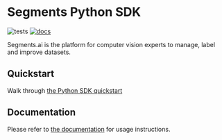 # Segments Python SDK

![tests](https://github.com/segments-ai/python-sdk-improvements/actions/workflows/tests.yaml/badge.svg)
[![docs](https://readthedocs.org/projects/segments-python-sdk/badge/?version=latest)](https://segments-python-sdk.readthedocs.io/en/latest/?badge=latest)

Segments.ai is the platform for computer vision experts to manage, label and improve datasets.

## Quickstart

Walk through [the Python SDK quickstart](https://docs.segments.ai/tutorials/python-sdk-quickstart)

## Documentation

Please refer to [the documentation](http://segments-python-sdk.rtfd.io/) for usage instructions.
